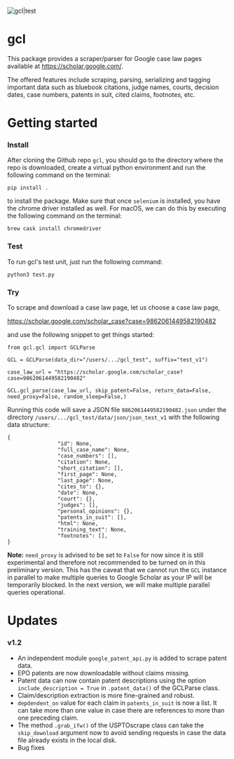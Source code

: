 
![gcl|test](https://github.com/StacksLaw/gcl/actions/workflows/tests.yml/badge.svg)


# gcl

This package provides a scraper/parser for Google case law pages available at https://scholar.google.com/.

The offered features include scraping, parsing, serializing
and tagging important data such as bluebook citations, judge names, courts,
decision dates, case numbers, patents in suit, cited claims, footnotes, etc.

# Getting started

### Install

After cloning the Github repo `gcl`, you should go to the directory where the repo is downloaded, create a virtual python environment and run the following command on the terminal:

`pip install .`

to install the package. Make sure that once `selenium` is installed, you have the chrome driver installed as well. For macOS, we can do this by executing the following command on the terminal:

`brew cask install chromedriver`

### Test

To run gcl's test unit, just run the following command:

`python3 test.py`

### Try

To scrape and download a case law page, let us choose a case law page,

https://scholar.google.com/scholar_case?case=9862061449582190482

and use the following snippet to get things started:

```
from gcl.gcl import GCLParse

GCL = GCLParse(data_dir="/users/.../gcl_test", suffix="test_v1")

case_law_url = "https://scholar.google.com/scholar_case?case=9862061449582190482"

GCL.gcl_parse(case_law_url, skip_patent=False, return_data=False, need_proxy=False, random_sleep=False,)
```

Running this code will save a JSON file `9862061449582190482.json` under the directory `/users/.../gcl_test/data/json/json_test_v1` with the following data structure:

```
{   
                "id": None,
                "full_case_name": None,
                "case_numbers": [],
                "citation": None,
                "short_citation": [],
                "first_page": None,
                "last_page": None,
                "cites_to": {},
                "date": None,
                "court": {},
                "judges": [],
                "personal_opinions": {},
                "patents_in_suit": [],
                "html": None,
                "training_text": None,
                "footnotes": [],
}
```

**Note:** `need_proxy` is advised to be set to `False` for now since it is still experimental and therefore not recommended to be turned on in this preliminary version. This has the caveat that we cannot run the `GCL` instance in parallel to make multiple queries to Google Scholar as your IP will be temporarily blocked. In the next version, we will make multiple parallel queries operational.

# Updates

### v1.2

- An independent module `google_patent_api.py` is added to scrape patent data.
- EPO patents are now downloadable without claims missing.
- Patent data can now contain patent descriptions using the option `include_description = True` in `.patent_data()` of the GCLParse class.
- Claim/description extraction is more fine-grained and robust.
- `depdendent_on` value for each claim in `patents_in_suit` is now a list. It can take more than one value in case there are references to more than one preceding claim.
- The method `.grab_ifw()` of the USPTOscrape class can take the `skip_download` argument now to avoid sending requests in case the data file already exists in the local disk.
- Bug fixes
